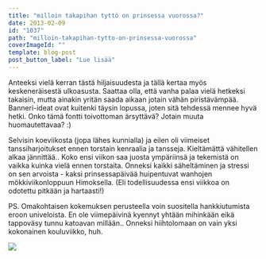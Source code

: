 ```yaml
---
title: "milloin takapihan tyttö on prinsessa vuorossa?"
date: 2013-02-09
id: "1037"
path: "milloin-takapihan-tytto-on-prinsessa-vuorossa"
coverImageId: ""
template: blog-post
post_button_label: "Lue lisää"
---
```


Anteeksi vielä kerran tästä hiljaisuudesta ja tällä kertaa myös keskeneräisestä ulkoasusta. Saattaa olla, että vanha palaa vielä hetkeksi takaisin, mutta ainakin yritän saada aikaan jotain vähän piristävämpää. Banneri-ideat ovat kuitenki täysin lopussa, joten sitä tehdessä mennee hyvä hetki. Onko tämä fontti toivottoman ärsyttävä? Jotain muuta huomautettavaa? :)

Selvisin koeviikosta (jopa lähes kunnialla) ja eilen oli viimeiset tanssiharjoitukset ennen torstain kenraalia ja tansseja. Kieltämättä vähitellen alkaa jännittää.. Koko ensi viikon saa juosta ympäriinsä ja tekemistä on vaikka kuinka vielä ennen torstaita. Onneksi kaikki säheltäminen ja stressi on sen arvoista - kaksi prinsessapäivää huipentuvat wanhojen mökkiviikonloppuun Himoksella. (Eli todellisuudessa ensi viikkoa on odotettu pitkään ja hartaasti!)

PS. Omakohtaisen kokemuksen perusteella voin suositella hankkiutumista eroon univeloista. En ole viimepäivinä kyennyt yhtään mihinkään eikä tappoväsy tunnu katoavan millään.. Onneksi hiihtolomaan on vain yksi kokonainen kouluviikko, huh.

[![](/images/ak.jpg)](http://2.bp.blogspot.com/-E2ba7cTKCdU/URbDODSKpkI/AAAAAAAAFKI/uw7uN7TkgvY/s1600/ak.jpg)
